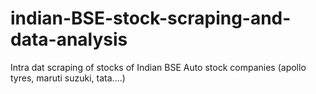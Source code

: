 # indian-BSE-stock-scraping-and-data-analysis
Intra dat scraping of stocks of Indian BSE Auto stock companies (apollo tyres, maruti suzuki, tata....)
